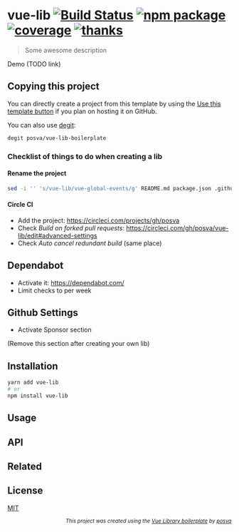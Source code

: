 # vue-lib [![Build Status](https://badgen.net/circleci/github/posva/vue-lib/master)](https://circleci.com/gh/posva/vue-lib) [![npm package](https://badgen.net/npm/v/vue-lib)](https://www.npmjs.com/package/vue-lib) [![coverage](https://badgen.net/codecov/c/github/posva/vue-lib/master)](https://codecov.io/github/posva/vue-lib) [![thanks](https://badgen.net/badge/thanks/♥/pink)](https://github.com/posva/thanks)

> Some awesome description

Demo (TODO link)

## Copying this project

You can directly create a project from this template by using the [Use this template button](https://github.com/posva/vue-lib-boilerplate/generate) if you plan on hosting it on GitHub.

You can also use [degit](https://github.com/Rich-Harris/degit):

```sh
degit posva/vue-lib-boilerplate
```

### Checklist of things to do when creating a lib

#### Rename the project

```sh
sed -i '' 's/vue-lib/vue-global-events/g' README.md package.json .github/workflows/release-tag.yml`
```

#### Circle CI

- Add the project: https://circleci.com/projects/gh/posva
- Check _Build on forked pull requests_: https://circleci.com/gh/posva/vue-lib/edit#advanced-settings
- Check _Auto cancel redundant build_ (same place)

## Dependabot

- Activate it: https://dependabot.com/
- Limit checks to per week

## Github Settings

- Activate Sponsor section

(Remove this section after creating your own lib)

## Installation

```sh
yarn add vue-lib
# or
npm install vue-lib
```

## Usage

## API

## Related

## License

[MIT](http://opensource.org/licenses/MIT)

<div align="right">
<sub><em>
This project was created using the <a href="https://github.com/posva/vue-lib-boilerplate" rel="nofollow">Vue Library boilerplate</a> by <a href="https://github.com/posva" rel="nofollow">posva</a>
</em></sub>
</div>
